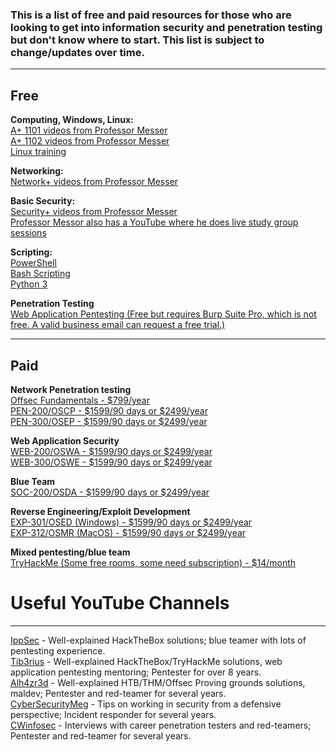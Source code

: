 ### This is a list of free and paid resources for those who are looking to get into information security and penetration testing but don't know where to start. This list is subject to change/updates over time.
---
## Free
__**Computing, Windows, Linux:**__  
[A+ 1101 videos from Professor Messer](<https://www.professormesser.com/free-a-plus-training/220-1101/220-1101-video/220-1101-training-course/>)  
[A+ 1102 videos from Professor Messer](<https://www.professormesser.com/free-a-plus-training/220-1102/220-1102-video/220-1102-training-course/>)  
[Linux training](<https://linuxjourney.com/>)  

__**Networking:**__  
[Network+ videos from Professor Messer](<https://www.professormesser.com/network-plus/n10-008/n10-008-video/n10-008-training-course/>)  

__**Basic Security:**__  
[Security+ videos from Professor Messer](<https://www.professormesser.com/security-plus/sy0-601/sy0-601-video/sy0-601-comptia-security-plus-course/>)  
[Professor Messor also has a YouTube where he does live study group sessions](<https://www.youtube.com/@professormesser>)  

__**Scripting:**__  
[PowerShell](<https://learn.microsoft.com/en-us/training/modules/script-with-powershell/>)  
[Bash Scripting](<https://www.freecodecamp.org/news/shell-scripting-crash-course-how-to-write-bash-scripts-in-linux/>)  
[Python 3](<https://www.codecademy.com/learn/learn-python-3>)  

__**Penetration Testing**__  
[Web Application Pentesting (Free but requires Burp Suite Pro, which is not free. A valid business email can request a free trial.)](<https://portswigger.net/web-security>)  

---

## Paid
__**Network Penetration testing**__  
[Offsec Fundamentals - $799/year](<https://www.offsec.com/products/fundamentals/>)  
[PEN-200/OSCP - $1599/90 days or $2499/year](<https://www.offsec.com/courses/pen-200/>)  
[PEN-300/OSEP - $1599/90 days or $2499/year](<https://www.offsec.com/courses/pen-300/>)  

__**Web Application Security**__  
[WEB-200/OSWA - $1599/90 days or $2499/year](<https://www.offsec.com/courses/web-200/>)  
[WEB-300/OSWE - $1599/90 days or $2499/year](<https://www.offsec.com/courses/web-300/>)  

__**Blue Team**__  
[SOC-200/OSDA - $1599/90 days or $2499/year](<https://www.offsec.com/courses/soc-200/>)  

__**Reverse Engineering/Exploit Development**__  
[EXP-301/OSED (Windows) - $1599/90 days or $2499/year](<https://www.offsec.com/courses/exp-301/>)  
[EXP-312/OSMR (MacOS) - $1599/90 days or $2499/year](<https://www.offsec.com/courses/exp-312/>)  

__**Mixed pentesting/blue team**__  
[TryHackMe (Some free rooms, some need subscription) - $14/month](<https://tryhackme.com/>)  



# Useful YouTube Channels 
---
[IppSec](<https://www.youtube.com/@ippsec>) - Well-explained HackTheBox solutions; blue teamer with lots of pentesting experience.  
[Tib3rius](<https://www.youtube.com/@Tib3rius>) - Well-explained HackTheBox/TryHackMe solutions, web application pentesting mentoring; Pentester for over 8 years.  
[Alh4zr3d](<https://www.youtube.com/@alh4zr3d3/>) - Well-explained HTB/THM/Offsec Proving grounds solutions, maldev; Pentester and red-teamer for several years.  
[CyberSecurityMeg](<https://www.youtube.com/@CybersecurityMeg/>) - Tips on working in security from a defensive perspective; Incident responder for several years.  
[CWinfosec](<https://www.youtube.com/@cwinfosec/>) - Interviews with career penetration testers and red-teamers; Pentester and red-teamer for several years.  
